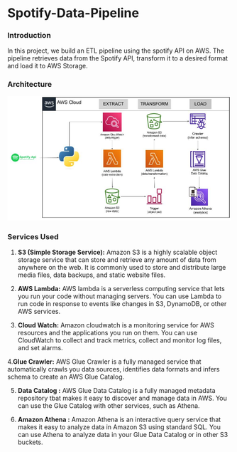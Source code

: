 # Spotify-Data-Pipeline

### Introduction
In this project, we build an ETL pipeline using the spotify API on AWS. The pipeline retrieves data from the Spotify API, transform it to a desired format and load it to AWS Storage.

### Architecture
![Architecture Diagram](https://github.com/KartikAnand17/Spotify-Data-Pipeline/blob/main/Architecture_spotify.png)

### Services Used
1. **S3 (Simple Storage Service):** Amazon S3 is a highly scalable object storage service that can store and retrieve any amount of data from anywhere on the web. It is commonly used to store and distribute large media files, data backups, and static website files.

2. **AWS Lambda:** AWS lambda is a serverless computing service that lets you run your code without managing servers. You can use Lambda to run code in response to events like changes in S3, DynamoDB, or other AWS services.

3. **Cloud Watch:** Amazon cloudwatch is a monitoring service for AWS resources and the applications you run on them. You can use CloudWatch to collect and track metrics, collect and monitor log files, and set alarms.

4.**Glue Crawler:** AWS Glue Crawler is a fully managed service that automatically crawls you data sources, identifies data formats and infers schema to create an AWS Glue Catalog.

5. **Data Catalog :** AWS Glue Data Catalog is a fully managed metadata repository tbat makes it easy to discover and manage data in AWS. You can use the Glue Catalog with other services, such as Athena.

6. **Amazon Athena :** Amazon Athena is an interactive query service that makes it easy to analyze data in Amazon S3 using standard SQL. You can use Athena to analyze data in your Glue Data Catalog or in other S3 buckets.
